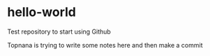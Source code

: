 # hello-world
Test repository to start using Github

Topnana is trying to write some notes here and then make a commit
